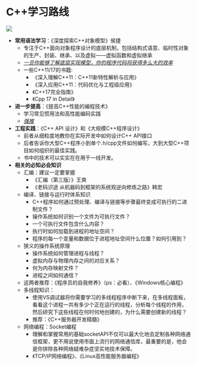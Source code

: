 # C++学习路线
![](https://github.com/xiaoyoumax/Cpp-Study/blob/main/C%2B%2B%E6%8A%80%E6%9C%AF%E6%A0%88.jpg)
- **常用语法学习**：《深度探索C++对象模型》侯捷
  - 专注于C++面向对象程序设计的底层机制，包括结构式语意、临时性对象的生产、封装、继承、以及虚拟——虚拟函数和虚拟继承
  - *<u>一旦你能够了解底层实现模型，你的程序代码将获得多么大的效率</u>*
  - 一些C++11/17的书籍:
    - 《深入理解C++11：C++11新特性解析与应用》
    - 《深入应用C++11：代码优化与工程级应用》
    - 《C++17完全指南》
    - 《Cpp 17 in Detail》
- **进一步提高**：《提高C++性能的编程技术》
  - 学习常见惯用法和高性能编码实践
  - *<u>强推</u>*
- **工程实践**：《C++ API 设计》和《大规模C++程序设计》
  - 前者从细粒度地教你在实际开发中如何设计C++ API接口
  - 后者告诉你大型C++程序小到单个.h/cpp文件如何编写，大到大型C++项目如何组织的最佳实践。
  - 书中的技术可以实实在在用于一线开发。
- **相关的必知必会知识**
  - 汇编：建议一定要掌握
    - 《汇编（第三版）》王爽
    - 《老码识途 从机器码到框架的系统观逆向修炼之路》韩宏
  - 编译、链接与运行时体系知识
    - C++程序如何通过预处理、编译与链接等步骤最终变成可执行的二进制文件？
    - 操作系统如何识别一个文件为可执行文件？
    - 一个可执行文件包含什么内容？
    - 执行时如何加载到进程的地址空间？
    - 程序的每一个变量和数据位于进程地址空间什么位置？如何引用到？
  - 狭义的操作系统原理
    - 操作系统如何管理进程与线程？
    - 虚拟内存与物理内存之间的对应关系？
    - 何为内存映射文件？
    - 进程之间如何通信？
  - 这两者推荐：《程序员的自我修养》（ps：必看）、《Windows核心编程》
  - 多线程知识：
    - 使用VS调试器将你需要学习的多线程程序中断下来，在多线程面板，看看这个进程一共有多少个正在运行的线程，分析每个线程的作用，然后研究下这些线程在何时何地创建的，为什么需要创建新的线程？
    - 推荐：《C++服务器开发精髓》
  - 网络编程：Socket编程
    - 理解和掌握常用的基础socketAPI不仅可以最大化地去定制各种网络通信框架，更不用说使用市面上流行的网络通信库，最重要的是，他会是你排除各种网络疑难杂症坚实地技术保障。
    - 《TCP/IP网络编程》、《Linux高性能服务器编程》

